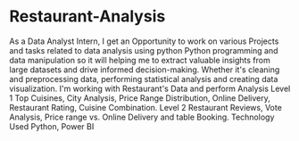 # Restaurant-Analysis
As a Data Analyst Intern, I get an Opportunity to work on various Projects and tasks related to data analysis using python
Python programming and data manipulation so it will helping me to extract valuable insights from large datasets and drive informed decision-making. Whether it's cleaning and preprocessing data, performing statistical analysis and creating data visualization.
I'm working with Restaurant's Data and perform Analysis Level 1 Top Cuisines, City Analysis, Price Range Distribution, Online Delivery, Restaurant Rating, Cuisine Combination. Level 2 Restaurant Reviews, Vote Analysis, Price range vs. Online Delivery and table Booking.
Technology Used Python, Power BI
